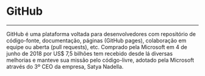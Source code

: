 # GitHub
***
GitHub é uma plataforma voltada para desenvolvedores com repositório de código-fonte, documentação, páginas (GitHub pages), colaboração em equipe ou aberta (pull requests), etc.
Comprado pela Microsoft em 4 de junho de 2018 por US$ 7,5 bilhões tem recebido desde lá diversas melhorias e manteve sua missão pelo código-livre, adotado pela Microsoft através do 3º CEO da empresa, Satya Nadella.